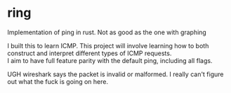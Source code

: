 # ring
Implementation of ping in rust. Not as good as the one with graphing

I built this to learn ICMP.  This project will involve learning 
how to both construct and interpret different types of ICMP requests.  
I aim to have full feature parity with the default ping, including all 
flags.

UGH wireshark says the packet is invalid or malformed.  I really can't 
figure out what the fuck is going on here. 

